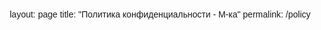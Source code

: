layout: page
title: "Политика конфиденциальности - М-ка"
permalink: /policy
<!DOCTYPE html>
<html lang="ru">
<head>
    <meta charset="UTF-8">
    <meta name="viewport" content="width=device-width, initial-scale=1.0">
    <title>Политика конфиденциальности - М-ка</title>
    <style>
        body {
            font-family: Arial, sans-serif;
            line-height: 1.6;
            margin: 20px;
        }

        h1, h2, h3 {
            color: #333;
            text-align: center;
        }

        h1 {
            font-size: 28px;
        }

        h2 {
            font-size: 20px;
        }

        h3 {
            font-size: 20px;
        }

        p {
            margin-bottom: 15px;
        }
    </style>
</head>
<body>
    <header>
        <h1>Политика конфиденциальности мобильного приложения "М-ка"</h1>
        <p>Настоящая Политика конфиденциальности персональных данных (далее – Политика конфиденциальности) определяет порядок сбора и обработки информации сервисом "М-ка" конфиденциальных данных с использованием средств автоматизации.
Использование сервисов Мобильного приложения означает согласие Пользователя с настоящей Политикой и указанными в ней условиями обработки его персональной информации; в случае несогласия с этими условиями Пользователь должен воздержаться от использования сервисов.</p>
    </header>

    <section>
        <h2>1. ОБЩИЕ ПОЛОЖЕНИЯ</h2>
        <p>1.1. В рамках настоящей Политики под персональной информацией Пользователя понимаются:</p>
        <p>1.1.1. Персональная информация, которую Пользователь предоставляет о себе
самостоятельно при регистрации (создании учетной записи) или в процессе использования Сервисов, включая персональные данные Пользователя.</p>
        <p>1.1.2. Настоящая Политика конфиденциальности применяется только к Мобильному приложению «М-ка». Мобильное приложение не контролирует и не несет ответственности за сайты третьих лиц, на которые Пользователь может перейти по ссылкам, доступным в приложении «М-ка».</p>
        <h2>2. ЦЕЛИ ОБРАБОТКИ ПЕРСОНАЛЬНОЙ ИНФОРМАЦИИ ПОЛЬЗОВАТЕЛЕЙ</h2>
<p>2.1. Мобильное приложение собирает и хранит только ту персональную информацию, которая необходима для предоставления сервисов или исполнения соглашений и договоров с Пользователем, за исключением случаев, когда законодательством предусмотрено обязательное хранение персональной информации в течение определенного законом срока.</p>
<p>2.2. Персональную информацию Пользователя Мобильное приложение обрабатывает в следующих целях:</p>
<p>2.2.1. Предоставления Пользователю доступа к персонализированным ресурсам Мобильного приложения.</p>
<p>2.2.2. Установления с Пользователем обратной связи, включая направление уведомлений, запросов, касающихся использования Мобильного приложения, оказания услуг, обработку запросов и заявок от Пользователя.</p>
<p>2.2.3. Определения места нахождения Пользователя.</p>
<p>2.2.4. Подтверждения достоверности и полноты персональных данных, предоставленных Пользователем.</p>
<p>2.2.5. Создания учетной записи для Мобильного приложения, если Пользователь дал согласие на создание учетной записи.</p>
<p>2.2.6. Предоставления Пользователю эффективной клиентской и технической поддержки при возникновении проблем, связанных с использованием Мобильного приложения.</p>
<p>2.2.7. Осуществления рекламной деятельности с согласия Пользователя.</p>

<h2>3. ОБЯЗАТЕЛЬСТВА СТОРОН</h2>
<p>3.1. Пользователь обязан:</p>
<p>3.1.1. Предоставить информацию о персональных данных, необходимую для пользования Мобильным приложением.</p>
<p>3.1.2. Обновлять, дополнять предоставленную информацию о персональных данных в случае изменения данной информации.</p>
<p>3.2. Администрация Сайта обязана:</p>
<p>3.2.1. Использовать полученную информацию исключительно для целей, указанных в настоящей Политике конфиденциальности.</p>
<p>3.2.2. Обеспечить хранение конфиденциальной информации в тайне, не разглашать без предварительного письменного разрешения Пользователя, а также не осуществлять продажу, обмен, опубликование либо разглашение иными возможными способами переданных персональных данных Пользователя, за исключением предусмотренных настоящей Политикой конфиденциальности.</p>

<h2>4. ОТВЕТСТВЕННОСТЬ СТОРОН</h2>
<p>4.1. Администрация Мобильного приложения, не исполнившая свои обязательства,
 несет ответственность за убытки, понесенные Пользователем в связи с неправомерным
 использованием персональных данных, в соответствии с законодательством Российской Федерации.</p>
<p>4.2. В случае утраты или разглашения конфиденциальной информации Администрация Мобильного приложения не несет ответственности, если данная конфиденциальная информация:</p>
<p>4.2.1. Стала публичным достоянием до ее утраты или разглашения.</p>
<p>4.2.2. Была получена от третьей стороны до момента ее получения Администрацией Мобильного приложения.</p>
<p>4.2.3. Была разглашена с согласия Пользователя.</p>

<h2>5. ДОПОЛНИТЕЛЬНЫЕ УСЛОВИЯ</h2>
<p>5.1. Администрация Сайта вправе вносить изменения в настоящую Политику конфиденциальности без согласия Пользователя.</p>
<p>5.2. Новая Политика конфиденциальности вступает в силу с момента ее размещения на Сайте, если иное не предусмотрено новой редакцией Политики конфиденциальности.</p>
<p>5.3. Действующая Политика конфиденциальности размещена в приложении «М-ка».</p>
<h2>--------------------------------</h2>
</section>

</body>
</html>
